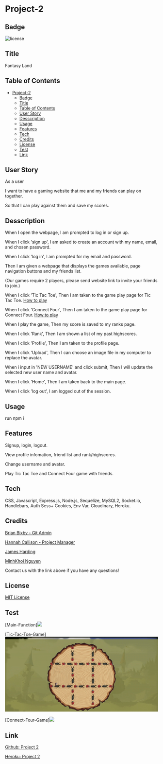 # Project-2

## Badge

![license](https://img.shields.io/badge/license-MIT-brightgreen)

## Title

Fantasy Land

## Table of Contents

- [Project-2](#project-2)
  - [Badge](#badge)
  - [Title](#title)
  - [Table of Contents](#table-of-contents)
  - [User Story](#user-story)
  - [Desscription](#desscription)
  - [Usage](#usage)
  - [Features](#features)
  - [Tech](#tech)
  - [Credits](#credits)
  - [License](#license)
  - [Test](#test)
  - [Link](#link)

## User Story

As a user

I want to have a gaming website
that me and my friends can play on together.

So that I can play against them and save my
scores.

## Desscription

When I open the webpage, 
I am prompted to log in or sign up.

When I click 'sign up', 
I am asked to create an account with my name, email, and chosen password.

When I click 'log in', 
I am prompted for my email and password.

Then I am given a webpage that displays the games available, page navigation buttons and my friends list.

(Our games require 2 players, please send website link to invite your friends to join.)

When I click 'Tic Tac Toe', 
Then I am taken to the game play page for Tic Tac Toe.
[How to play](https://www.wikihow.com/Play-Tic-Tac-Toe)

When I click 'Connect Four', 
Then I am taken to the game play page for Connect Four.
[How to play](https://www.wikihow.com/Win-at-Connect-4)

When I play the game, 
Then my score is saved to my ranks page.

When I click 'Rank', 
Then I am shown a list of my past highscores.

When I click 'Profile', 
Then I am taken to the profile page.

When I click 'Upload', 
Then I can choose an image file in my computer to replace the avatar.

When i input in 'NEW USERNAME' and click submit, 
Then I will update the selected new user name and avatar.

When I click 'Home', 
Then I am taken back to the main page.

When I click 'log out', 
I am logged out of the session.

## Usage

run npm i

## Features

Signup, login, logout.

View profile infomation, friend list and rank/highscores.

Change username and avatar.

Play Tic Tac Toe and Connect Four game with friends.


## Tech

CSS,
Javascript,
Express.js,
Node.js,
Sequelize,
MySQL2,
Socket.io,
Handlebars,
Auth Sess+ Cookies,
Env Var,
Cloudinary,
Heroku.


## Credits

[Brian Bixby - Git Admin](https://github.com/brianbixby)

[Hannah Callison - Project Manager](https://github.com/hannahcallison)

[James Harding](https://github.com/JaHa675)

[MinhKhoi Nguyen](https://github.com/minhkhoinguy)

Contact us with the link above if you have any questions!

## License

[MIT License ](LICENSE.txt)

##  Test 

[Main-Function]<img src="./public/assets/project2-mainfunction.gif">

[Tic-Tac-Toe-Game]<img src="./public/assets/project2-tictactoe-function.gif">

[Connect-Four-Game]<img src="./public/assets/project2-connect4-function.gif">

## Link

[Github: Project 2](https://github.com/brianbixby/project-2)

[Heroku: Project 2](https://calm-fjord-53373.herokuapp.com/)

